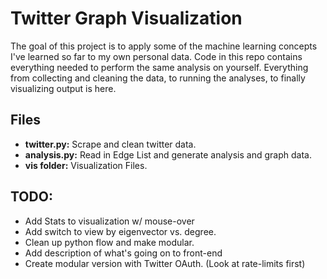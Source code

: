 Twitter Graph Visualization
===========================

The goal of this project is to apply some of the machine learning concepts I've learned so far to my own personal data. Code in this repo contains everything needed to perform the same analysis on yourself. Everything from collecting and cleaning the data, to running the analyses, to finally visualizing output is here.

Files
-----
*	**twitter.py:** Scrape and clean twitter data.
*	**analysis.py:** Read in Edge List and generate analysis and graph data.
*	**vis folder:** Visualization Files.

TODO:
-----
*	Add Stats to visualization w/ mouse-over
*	Add switch to view by eigenvector vs. degree.
*	Clean up python flow and make modular.
*	Add description of what's going on to front-end
*	Create modular version with Twitter OAuth. (Look at rate-limits first)